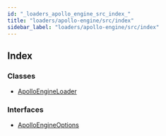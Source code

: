```yaml
---
id: "_loaders_apollo_engine_src_index_"
title: "loaders/apollo-engine/src/index"
sidebar_label: "loaders/apollo-engine/src/index"
---
```


## Index

### Classes

* [ApolloEngineLoader](../classes/_loaders_apollo_engine_src_index_.apolloengineloader.md)

### Interfaces

* [ApolloEngineOptions](../interfaces/_loaders_apollo_engine_src_index_.apolloengineoptions.md)
